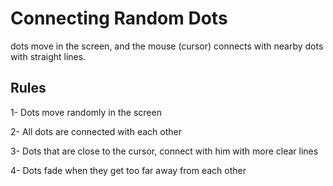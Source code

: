 # Connecting Random Dots
dots move in the screen, and the mouse (cursor) connects with nearby dots with straight lines.

## Rules
1- Dots move randomly in the screen

2- All dots are connected with each other

3- Dots that are close to the cursor, connect with him with more clear lines

4- Dots fade when they get too far away from each other
